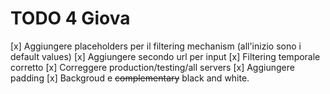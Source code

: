 # TODO 4 Giova

[x] Aggiungere placeholders per il filtering mechanism (all'inizio sono i default
values)
[x] Aggiungere secondo url per input
[x] Filtering temporale corretto
[x] Correggere production/testing/all servers
[x] Aggiungere padding
[x] Backgroud e ~~complementary~~ black and white.
